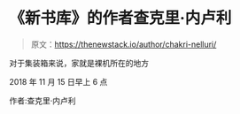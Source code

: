 # 《新书库》的作者查克里·内卢利

> 原文：<https://thenewstack.io/author/chakri-nelluri/>

对于集装箱来说，家就是裸机所在的地方

2018 年 11 月 15 日早上 6 点

作者:查克里·内卢利